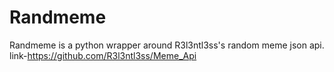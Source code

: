 # Randmeme
Randmeme is a python wrapper around R3l3ntl3ss's random meme json api. link-https://github.com/R3l3ntl3ss/Meme_Api
